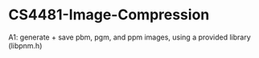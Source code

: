 # CS4481-Image-Compression

A1: generate + save pbm, pgm, and ppm images, using a provided library (libpnm.h)
